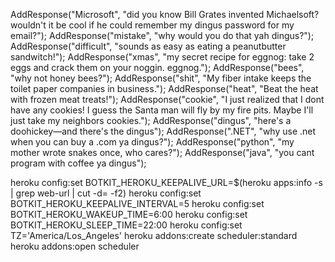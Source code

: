 AddResponse("Microsoft", "did you know Bill Grates invented Michaelsoft? wouldn't it be cool if he could remember my dingus password for my email?");
AddResponse("mistake", "why would you do that yah dingus?");
AddResponse("difficult", "sounds as easy as eating a peanutbutter sandwitch!");
AddResponse("xmas", "my secret recipe for eggnog: take 2 eggs and crack them on your noggin. eggnog.");
AddResponse("bees", "why not honey bees?");
AddResponse("shit", "My fiber intake keeps the toilet paper companies in business.");
AddResponse("heat", "Beat the heat with frozen meat treats!");
AddResponse("cookie", "I just realized that I dont have any cookies! I guess the Santa man will fly by my fire pits. Maybe I'll just take my neighbors cookies.");
AddResponse("dingus", "here's a doohickey—and there's the dingus");
AddResponse(".NET", "why use .net when you can buy a .com ya dingus?");
AddResponse("python", "my mother wrote snakes once, who cares?");
AddResponse("java", "you cant program with coffee ya dingus");



heroku config:set BOTKIT_HEROKU_KEEPALIVE_URL=$(heroku apps:info -s | grep web-url | cut -d= -f2)
heroku config:set BOTKIT_HEROKU_KEEPALIVE_INTERVAL=5
heroku config:set BOTKIT_HEROKU_WAKEUP_TIME=6:00
heroku config:set BOTKIT_HEROKU_SLEEP_TIME=22:00
heroku config:set TZ='America/Los_Angeles'
heroku addons:create scheduler:standard
heroku addons:open scheduler